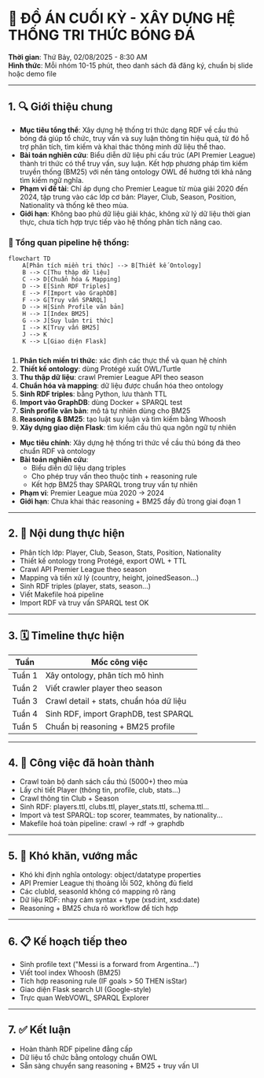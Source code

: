 # 📄 ĐỒ ÁN CUỐI KỲ - XÂY DỰNG HỆ THỐNG TRI THỨC BÓNG ĐÁ

**Thời gian**: Thứ Bảy, 02/08/2025 - 8:30 AM\
**Hình thức**: Mỗi nhóm 10-15 phút, theo danh sách đã đăng ký, chuẩn bị slide hoặc demo file

---

## 1. 🔍 Giới thiệu chung

- **Mục tiêu tổng thể**: Xây dựng hệ thống tri thức dạng RDF về cầu thủ bóng đá giúp tổ chức, truy vấn và suy luận thông tin hiệu quả, từ đó hỗ trợ phân tích, tìm kiếm và khai thác thông minh dữ liệu thể thao.
- **Bài toán nghiên cứu**: Biểu diễn dữ liệu phi cấu trúc (API Premier League) thành tri thức có thể truy vấn, suy luận. Kết hợp phương pháp tìm kiếm truyền thống (BM25) với nền tảng ontology OWL để hướng tới khả năng tìm kiếm ngữ nghĩa.
- **Phạm vi đề tài**: Chỉ áp dụng cho Premier League từ mùa giải 2020 đến 2024, tập trung vào các lớp cơ bản: Player, Club, Season, Position, Nationality và thống kê theo mùa.
- **Giới hạn**: Không bao phủ dữ liệu giải khác, không xử lý dữ liệu thời gian thực, chưa tích hợp trực tiếp vào hệ thống phân tích nâng cao.

### 🧭 Tổng quan pipeline hệ thống:

```mermaid
flowchart TD
    A[Phân tích miền tri thức] --> B[Thiết kế Ontology]
    B --> C[Thu thập dữ liệu]
    C --> D[Chuẩn hóa & Mapping]
    D --> E[Sinh RDF Triples]
    E --> F[Import vào GraphDB]
    F --> G[Truy vấn SPARQL]
    D --> H[Sinh Profile văn bản]
    H --> I[Index BM25]
    G --> J[Suy luận tri thức]
    I --> K[Truy vấn BM25]
    J --> K
    K --> L[Giao diện Flask]
```

###

1. **Phân tích miền tri thức**: xác định các thực thể và quan hệ chính
2. **Thiết kế ontology**: dùng Protégé xuất OWL/Turtle
3. **Thu thập dữ liệu**: crawl Premier League API theo season
4. **Chuẩn hóa và mapping**: dữ liệu được chuẩn hóa theo ontology
5. **Sinh RDF triples**: bằng Python, lưu thành TTL
6. **Import vào GraphDB**: dùng Docker + SPARQL test
7. **Sinh profile văn bản**: mô tả tự nhiên dùng cho BM25
8. **Reasoning & BM25**: tạo luật suy luận và tìm kiếm bằng Whoosh
9. **Xây dựng giao diện Flask**: tìm kiếm cầu thủ qua ngôn ngữ tự nhiên

- **Mục tiêu chính**: Xây dựng hệ thống tri thức về cầu thủ bóng đá theo chuẩn RDF và ontology
- **Bài toán nghiên cứu**:
  - Biểu diễn dữ liệu dạng triples
  - Cho phép truy vấn theo thuộc tính + reasoning rule
  - Kết hợp BM25 thay SPARQL trong truy vấn tự nhiên
- **Phạm vi**: Premier League mùa 2020 → 2024
- **Giới hạn**: Chưa khai thác reasoning + BM25 đầy đủ trong giai đoạn 1

---

## 2. 📄 Nội dung thực hiện

- Phân tích lớp: Player, Club, Season, Stats, Position, Nationality
- Thiết kế ontology trong Protégé, export OWL + TTL
- Crawl API Premier League theo season
- Mapping và tiền xử lý (country, height, joinedSeason...)
- Sinh RDF triples (player, stats, season...)
- Viết Makefile hoá pipeline
- Import RDF và truy vấn SPARQL test OK

---

## 3. 🗓️ Timeline thực hiện

| Tuần   | Mốc công việc                           |
| ------ | --------------------------------------- |
| Tuần 1 | Xây ontology, phân tích mô hình         |
| Tuần 2 | Viết crawler player theo season         |
| Tuần 3 | Crawl detail + stats, chuẩn hóa dữ liệu |
| Tuần 4 | Sinh RDF, import GraphDB, test SPARQL   |
| Tuần 5 | Chuẩn bị reasoning + BM25 profile       |

---

## 4. 🚀 Công việc đã hoàn thành

- Crawl toàn bộ danh sách cầu thủ (5000+) theo mùa
- Lấy chi tiết Player (thông tin, profile, club, stats...)
- Crawl thông tin Club + Season
- Sinh RDF: players.ttl, clubs.ttl, player\_stats.ttl, schema.ttl...
- Import và test SPARQL: top scorer, teammates, by nationality...
- Makefile hoá toàn pipeline: crawl → rdf → graphdb

---

## 5. 🚪 Khó khăn, vướng mắc

- Khó khi định nghĩa ontology: object/datatype properties
- API Premier League thị thoảng lỗi 502, không đủ field
- Các clubId, seasonId không có mapping rõ ràng
- Dữ liệu RDF: nhạy cảm syntax + type (xsd\:int, xsd\:date)
- Reasoning + BM25 chưa rõ workflow để tích hợp

---

## 6. 📋 Kế hoạch tiếp theo

- Sinh profile text ("Messi is a forward from Argentina...")
- Viết tool index Whoosh (BM25)
- Tích hợp reasoning rule (IF goals > 50 THEN isStar)
- Giao diện Flask search UI (Google-style)
- Trực quan WebVOWL, SPARQL Explorer

---

## 7. ✅ Kết luận

- Hoàn thành RDF pipeline đẳng cấp
- Dữ liệu tổ chức bằng ontology chuẩn OWL
- Sẵn sàng chuyển sang reasoning + BM25 + truy vấn UI

